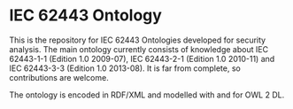 # IEC 62443 Ontology
This is the repository for IEC 62443 Ontologies developed for security analysis.
The main ontology currently consists of knowledge about IEC 62443-1-1 (Edition 1.0 2009-07), IEC 62443-2-1 (Edition 1.0 2010-11) and IEC 62443-3-3 (Edition 1.0 2013-08).
It is far from complete, so contributions are welcome.

The ontology is encoded in RDF/XML and modelled with and for OWL 2 DL.
